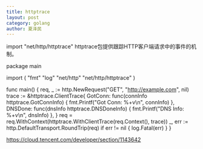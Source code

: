 ```yaml
---
title: httptrace
layout: post
category: golang
author: 夏泽民
---
```

import "net/http/httptrace"
httptrace包提供跟踪HTTP客户端请求中的事件的机制。 
<!-- more -->
package main

import (
	"fmt"
	"log"
	"net/http"
	"net/http/httptrace"
)

func main() {
	req, _ := http.NewRequest("GET", "http://example.com", nil)
	trace := &httptrace.ClientTrace{
		GotConn: func(connInfo httptrace.GotConnInfo) {
			fmt.Printf("Got Conn: %+v\n", connInfo)
		},
		DNSDone: func(dnsInfo httptrace.DNSDoneInfo) {
			fmt.Printf("DNS Info: %+v\n", dnsInfo)
		},
	}
	req = req.WithContext(httptrace.WithClientTrace(req.Context(), trace))
	_, err := http.DefaultTransport.RoundTrip(req)
	if err != nil {
		log.Fatal(err)
	}
}

https://cloud.tencent.com/developer/section/1143642